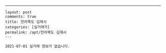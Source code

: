 ---
    layout: post
    comments: true
    title: 전라북도 김제시
    categories: [실거래가]
    permalink: /apt/전라북도 김제시
    ---

    2021-07-01 실거래 정보가 없습니다.

    